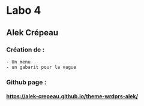 # Labo 4

## Alek Crépeau

### Création de :

    - Un menu
    - un gabarit pour la vague

### Github page :

#### https://alek-crepeau.github.io/theme-wrdprs-alek/
